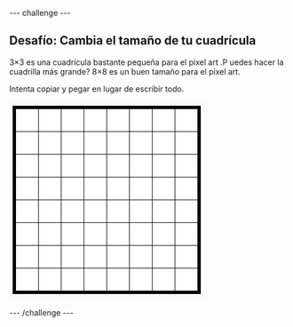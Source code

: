 \--- challenge \---

## Desafío: Cambia el tamaño de tu cuadrícula

3×3 es una cuadrícula bastante pequeña para el pixel art .P uedes hacer la cuadrilla más grande? 8×8 es un buen tamaño para el pixel art.

Intenta copiar y pegar en lugar de escribir todo.

![captura de pantalla](images/pixel-art-grid-8.png)

\--- /challenge \---